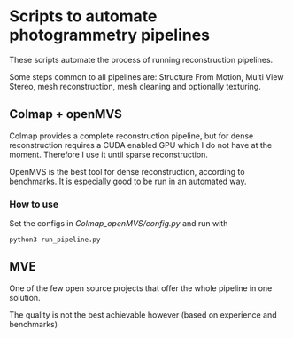 # Scripts to automate photogrammetry pipelines

These scripts automate the process of running reconstruction pipelines.

Some steps common to all pipelines are: Structure From Motion, Multi View Stereo,
 mesh reconstruction, mesh cleaning and optionally texturing. 
 
## Colmap + openMVS
Colmap provides a complete reconstruction pipeline, but for dense reconstruction requires a CUDA enabled GPU which I do not have at the moment.
Therefore I use it until sparse reconstruction.

OpenMVS is the best tool for dense reconstruction, according to benchmarks. 
It is especially good to be run in an automated way.

### How to use
Set the configs in *Colmap_openMVS/config.py* and run with
```
python3 run_pipeline.py
```

## MVE
One of the few open source projects that offer the whole pipeline in one solution.

The quality is not the best achievable however (based on experience and benchmarks)


